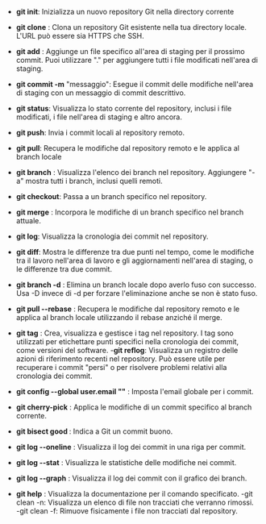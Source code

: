 - **git init**: Inizializza un nuovo repository Git nella directory corrente
- **git clone** <url>: Clona un repository Git esistente nella tua directory locale. L'URL può essere sia HTTPS che SSH.
- **git add** <file>: Aggiunge un file specifico all'area di staging per il prossimo commit. Puoi utilizzare "." per aggiungere tutti i file modificati nell'area di staging.
- **git commit -m** "messaggio": Esegue il commit delle modifiche nell'area di staging con un messaggio di commit descrittivo.
- **git status**: Visualizza lo stato corrente del repository, inclusi i file modificati, i file nell'area di staging e altro ancora.
- **git push**: Invia i commit locali al repository remoto.
- **git pull**: Recupera le modifiche dal repository remoto e le applica al branch locale
- **git branch** : Visualizza l'elenco dei branch nel repository. Aggiungere "-a" mostra tutti i branch, inclusi quelli remoti.
- **git checkout**<branch>: Passa a un branch specifico nel repository.
- **git merge** <branch>: Incorpora le modifiche di un branch specifico nel branch attuale.
- **git log**: Visualizza la cronologia dei commit nel repository.
 - **git diff**: Mostra le differenze tra due punti nel tempo, come le modifiche tra il lavoro nell'area di lavoro e gli aggiornamenti nell'area di staging, o le differenze tra due commit.
 - **git branch -d** <branch>: Elimina un branch locale dopo averlo fuso con successo. Usa -D invece di -d per forzare l'eliminazione anche se non è stato fuso.
 - **git pull --rebase** : Recupera le modifiche dal repository remoto e le applica al branch locale utilizzando il rebase anziché il merge.
 - **git tag** : Crea, visualizza e gestisce i tag nel repository. I tag sono utilizzati per etichettare punti specifici nella cronologia dei commit, come versioni del software.
 -**git reflog**: Visualizza un registro delle azioni di riferimento recenti nel repository. Può essere utile per recuperare i commit "persi" o per risolvere problemi relativi alla cronologia dei commit.
 - **git config --global user.email "<email>"** : Imposta l'email globale per i commit.
 - **git cherry-pick** <commit>: Applica le modifiche di un commit specifico al branch corrente.
 - **git bisect good <commit>**: Indica a Git un commit buono.
 - **git log --oneline** : Visualizza il log dei commit in una riga per commit.   
 - **git log --stat** : Visualizza le statistiche delle modifiche nei commit.
 - **git log --graph** : Visualizza il log dei commit con il grafico dei branch.

 - **git help** <command>: Visualizza la documentazione per il comando specificato.
 -git clean -n: Visualizza un elenco di file non tracciati che verranno rimossi.
 -git clean -f: Rimuove fisicamente i file non tracciati dal repository.       